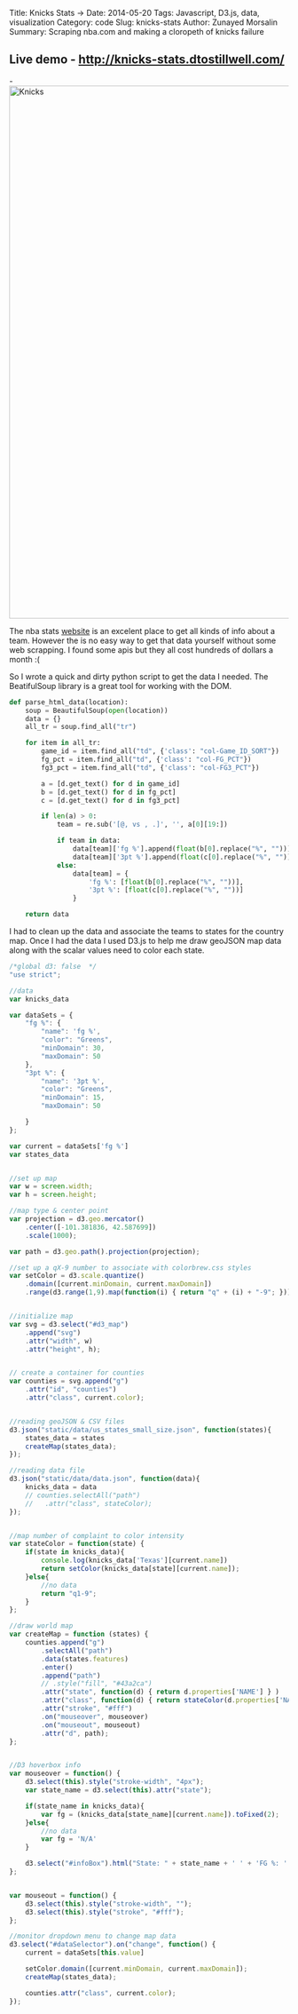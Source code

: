 Title: Knicks Stats →
Date: 2014-05-20
Tags: Javascript, D3.js, data, visualization
Category: code
Slug: knicks-stats
Author: Zunayed Morsalin
Summary: Scraping nba.com and making a cloropeth of knicks failure 

## Live demo - http://knicks-stats.dtostillwell.com/
-<img width="960" src="/images/knicks_stats.png"  title="Knicks" />


The nba stats [website](http://www.nba.com/knicks/stats/team) is an excelent place to get all kinds of info about a team. However the is no easy way to get that data yourself without some web scrapping. I found some apis but they all cost hundreds of dollars a month :(

So I wrote a quick and dirty python script to get the data I needed. The BeatifulSoup library is a great tool for working with the DOM. 

```python
def parse_html_data(location):
    soup = BeautifulSoup(open(location))
    data = {}
    all_tr = soup.find_all("tr")

    for item in all_tr:
        game_id = item.find_all("td", {'class': "col-Game_ID_SORT"})
        fg_pct = item.find_all("td", {'class': "col-FG_PCT"})
        fg3_pct = item.find_all("td", {'class': "col-FG3_PCT"})

        a = [d.get_text() for d in game_id]
        b = [d.get_text() for d in fg_pct]
        c = [d.get_text() for d in fg3_pct]

        if len(a) > 0:
            team = re.sub('[@, vs , .]', '', a[0][19:])

            if team in data:
                data[team]['fg %'].append(float(b[0].replace("%", "")))
                data[team]['3pt %'].append(float(c[0].replace("%", "")))
            else:
                data[team] = {
                    'fg %': [float(b[0].replace("%", ""))],
                    '3pt %': [float(c[0].replace("%", ""))]
                }

    return data

```

I had to clean up the data and associate the teams to states for the country map. Once I had the data I used D3.js to help me draw geoJSON map data along with the scalar values need to color each state. 

```javascript
/*global d3: false  */
"use strict";

//data
var knicks_data

var dataSets = {
    "fg %": {
        "name": 'fg %',
        "color": "Greens",
        "minDomain": 30,
        "maxDomain": 50
    },
    "3pt %": {
        "name": '3pt %',
        "color": "Greens",
        "minDomain": 15,
        "maxDomain": 50

    }
};

var current = dataSets['fg %']
var states_data


//set up map
var w = screen.width;
var h = screen.height;

//map type & center point 
var projection = d3.geo.mercator()
    .center([-101.381836, 42.587699])
    .scale(1000);

var path = d3.geo.path().projection(projection);

//set up a qX-9 number to associate with colorbrew.css styles
var setColor = d3.scale.quantize()
    .domain([current.minDomain, current.maxDomain])
    .range(d3.range(1,9).map(function(i) { return "q" + (i) + "-9"; }));


//initialize map
var svg = d3.select("#d3_map")
    .append("svg")
    .attr("width", w)
    .attr("height", h);


// create a container for counties
var counties = svg.append("g")
    .attr("id", "counties")
    .attr("class", current.color);


//reading geoJSON & CSV files
d3.json("static/data/us_states_small_size.json", function(states){
    states_data = states
    createMap(states_data);
});

//reading data file
d3.json("static/data/data.json", function(data){
    knicks_data = data
    // counties.selectAll("path")
    //   .attr("class", stateColor);
});


//map number of complaint to color intensity
var stateColor = function(state) {
    if(state in knicks_data){
        console.log(knicks_data['Texas'][current.name])
        return setColor(knicks_data[state][current.name]);
    }else{
        //no data
        return "q1-9";
    }
};

//draw world map
var createMap = function (states) {
    counties.append("g")
        .selectAll("path")
        .data(states.features)
        .enter()
        .append("path")
        // .style("fill", "#43a2ca")
        .attr("state", function(d) { return d.properties['NAME'] } )
        .attr("class", function(d) { return stateColor(d.properties['NAME']) } )
        .attr("stroke", "#fff")
        .on("mouseover", mouseover)
        .on("mouseout", mouseout)
        .attr("d", path);
};


//D3 hoverbox info
var mouseover = function() {
    d3.select(this).style("stroke-width", "4px");
    var state_name = d3.select(this).attr("state");

    if(state_name in knicks_data){
        var fg = (knicks_data[state_name][current.name]).toFixed(2);
    }else{
        //no data
        var fg = 'N/A'
    }

    d3.select("#infoBox").html("State: " + state_name + ' ' + 'FG %: ' + fg);
};


var mouseout = function() {
    d3.select(this).style("stroke-width", "");
    d3.select(this).style("stroke", "#fff");
};

//monitor dropdown menu to change map data
d3.select("#dataSelector").on("change", function() {
    current = dataSets[this.value]

    setColor.domain([current.minDomain, current.maxDomain]);
    createMap(states_data);

    counties.attr("class", current.color);
});

```
